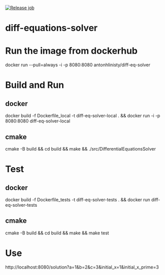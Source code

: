 [![Release job](https://github.com/ahlinist/diff-equations-solver/actions/workflows/release.yml/badge.svg)](https://github.com/ahlinist/diff-equations-solver/actions/workflows/release.yml)

# diff-equations-solver

# Run the image from dockerhub

docker run --pull=always -i -p 8080:8080 antonhlinisty/diff-eq-solver  

# Build and Run 

## docker

docker build -f Dockerfile_local -t diff-eq-solver-local . && docker run -i -p 8080:8080 diff-eq-solver-local  

## cmake

cmake -B build && cd build && make && ./src/DifferentialEquationsSolver  

# Test 

## docker

docker build -f Dockerfile_tests -t diff-eq-solver-tests . && docker run diff-eq-solver-tests   

## cmake

cmake -B build && cd build && make && make test  

# Use

http://localhost:8080/solution?a=1&b=2&c=3&initial_x=1&initial_x_prime=3  